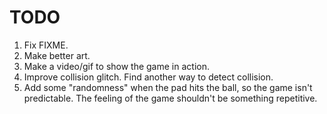 # TODO

1. Fix FIXME.
2. Make better art.
3. Make a video/gif to show the game in action.
4. Improve collision glitch. Find another way to detect collision.
5. Add some "randomness" when the pad hits the ball, so the game isn't predictable. The feeling of the game shouldn't be
something repetitive.